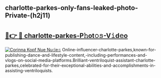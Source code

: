 ## charlotte-parkes-only-fans​-leaked-photo​-Private-(h2j11)


# <h2><a href="https://mediaupload.pro?title=charlotte-parkes&ref=git">🔗👉 🔴 charlotte-parkes-P𝚑ot𝚘𝚜-V𝚒d𝚎o</a></h2>

[![Corinna Kopf Nue Nu𝚍e𝚜](https://i.imgur.com/0qMVB7G.gif)](https://mediaupload.pro?title=charlotte-parkes&ref=git)
Online-influencer-charlotte-parkes,known-for-publishing-dance-and-lifestyle-content,-including-performances-and-vlogs-on-social-media-platforms.Brilliant-ventriloquist-assistant-charlotte-parkes,celebrated-for-their-exceptional-abilities-and-accomplishments-in-assisting-ventriloquists.  